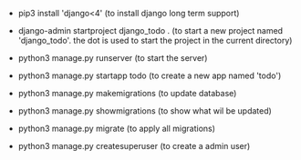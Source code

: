 * pip3 install 'django<4' (to install django long term support)
* django-admin startproject django_todo . (to start a new project named 'django_todo'. the dot is used to start the project in the current directory)
* python3 manage.py runserver (to start the server)
* python3 manage.py startapp todo (to create a new app named 'todo')

* python3 manage.py makemigrations (to update database)
* python3 manage.py showmigrations (to show what wil be updated)
* python3 manage.py migrate (to apply all migrations)
* python3 manage.py createsuperuser (to create a admin user)